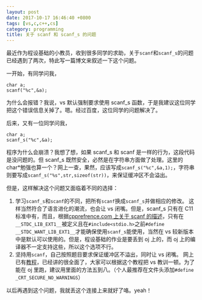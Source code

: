 ```yaml
---
layout: post
date: 2017-10-17 16:46:40 +0800
tags: [vs,c,c++,cs]
category: programming
title: 关于 scanf 和 scanf_s 的问题
---
```


最近作为程设基础的小教员，收到很多同学的求助，关于`scanf`和`scanf_s`的问题已经遇到了两次，特此写一篇博文来叙述一下这个问题。

一开始，有同学问我，
```
char a;
scanf("%c",&a);
```
为什么会报错？我说，vs 默认强制要求使用 scanf_s 函数，于是我建议这位同学把这个错误信息关掉了。嗯。经过百度，这位同学的问题解决了。

后来，又有一位同学问我，
```
char a;
scanf_s("%c",&a);
```
程序为什么会崩溃？我想了想，如果 scanf_s 和 scanf 是一样的行为，这段代码是没问题的。但 scanf_s 既然安全，必然是在字符串方面做了处理。这里的 char*勉强也算一个？网上一查，果然，应该写成`scanf_s("%c",&a,1);`，字符串则要写成`scanf_s("%s",str,sizeof(str))`，来保证缓冲区不会溢出。

但是，这样解决这个问题又面临着不同的选择：

1. 学习`scanf_s`和`scanf`的不同，把所有`scanf`换成`scanf_s`并做相应的修改。
   这样当然符合了语言进化的潮流，也会让 vs 闭嘴。但是，scanf_s 只有在 C11 标准中有，而且，根据[cpprefrence.com 上关于 scanf 的描述](http://en.cppreference.com/w/c/io/fscanf)，只有在`__STDC_LIB_EXT1__`被定义且在`#include<stdio.h>`之前`#define __STDC_WANT_LIB_EXT1__`才能确保使用`scanf_s`能使用，当然在 vs 较新版本中是默认可以使用的。但是，程设基础的作业是要丢到 oj 上的，而 oj 上的编译器不一定支持这些，所以这个选项不行。
2. 坚持用`scanf`，自己按照题目要求保证缓冲区不溢出，同时让 vs 闭嘴。
   网上已有[教程](https://www.cnblogs.com/wangduo/p/5554465.html)，已经讲的很全面了，大家可以根据这个教程把 vs 教训一顿。为了能在 oj 里跑，建议用里面的方法五到八。（个人最推荐在文件头添加`#define _CRT_SECURE_NO_WARNINGS`）

以后再遇到这个问题，我就丢这个连接上来就好了咯。yeah！
